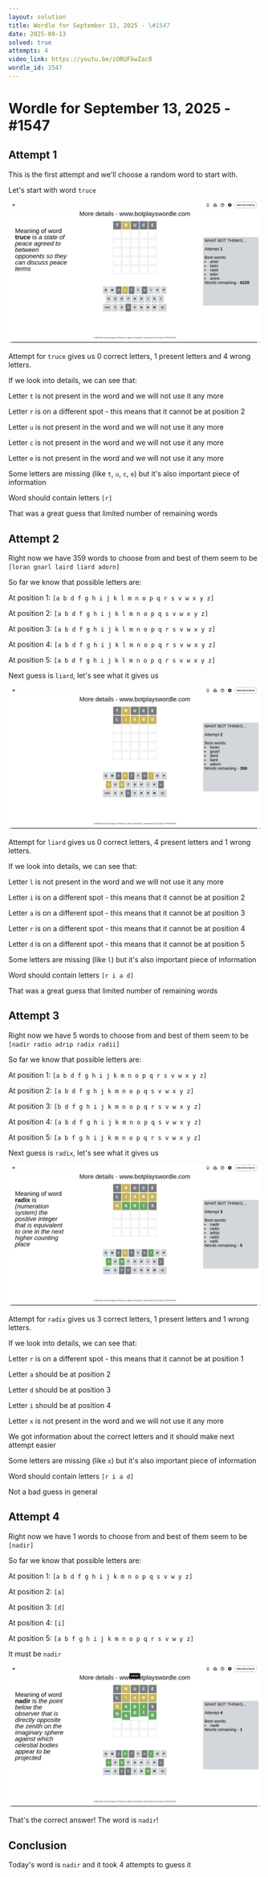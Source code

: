 ```yaml
---
layout: solution
title: Wordle for September 13, 2025 - \#1547
date: 2025-09-13
solved: true
attempts: 4
video_link: https://youtu.be/zORUFkwZac8
wordle_id: 1547
---
```


# Wordle for September 13, 2025 - \#1547

## Attempt 1

This is the first attempt and we'll choose a random word to start with.

Let's start with word `truce`

![Attempt 1](2025-09-13/attempt-1.png)

Attempt for `truce` gives us 0 correct letters, 1 present letters and 4 wrong letters.

If we look into details, we can see that:

Letter `t` is not present in the word and we will not use it any more

Letter `r` is on a different spot - this means that it cannot be at position 2

Letter `u` is not present in the word and we will not use it any more

Letter `c` is not present in the word and we will not use it any more

Letter `e` is not present in the word and we will not use it any more

Some letters are missing (like `t`, `u`, `c`, `e`) but it's also important piece of information

Word should contain letters `[r]`

That was a great guess that limited number of remaining words



## Attempt 2

Right now we have 359 words to choose from and best of them seem to be `[loran gnarl laird liard adorn]`

So far we know that possible letters are:

At position 1: `[a b d f g h i j k l m n o p q r s v w x y z]`

At position 2: `[a b d f g h i j k l m n o p q s v w x y z]`

At position 3: `[a b d f g h i j k l m n o p q r s v w x y z]`

At position 4: `[a b d f g h i j k l m n o p q r s v w x y z]`

At position 5: `[a b d f g h i j k l m n o p q r s v w x y z]`

Next guess is `liard`, let's see what it gives us

![Attempt 2](2025-09-13/attempt-2.png)

Attempt for `liard` gives us 0 correct letters, 4 present letters and 1 wrong letters.

If we look into details, we can see that:

Letter `l` is not present in the word and we will not use it any more

Letter `i` is on a different spot - this means that it cannot be at position 2

Letter `a` is on a different spot - this means that it cannot be at position 3

Letter `r` is on a different spot - this means that it cannot be at position 4

Letter `d` is on a different spot - this means that it cannot be at position 5

Some letters are missing (like `l`) but it's also important piece of information

Word should contain letters `[r i a d]`

That was a great guess that limited number of remaining words



## Attempt 3

Right now we have 5 words to choose from and best of them seem to be `[nadir radio adrip radix radii]`

So far we know that possible letters are:

At position 1: `[a b d f g h i j k m n o p q r s v w x y z]`

At position 2: `[a b d f g h j k m n o p q s v w x y z]`

At position 3: `[b d f g h i j k m n o p q r s v w x y z]`

At position 4: `[a b d f g h i j k m n o p q s v w x y z]`

At position 5: `[a b f g h i j k m n o p q r s v w x y z]`

Next guess is `radix`, let's see what it gives us

![Attempt 3](2025-09-13/attempt-3.png)

Attempt for `radix` gives us 3 correct letters, 1 present letters and 1 wrong letters.

If we look into details, we can see that:

Letter `r` is on a different spot - this means that it cannot be at position 1

Letter `a` should be at position 2

Letter `d` should be at position 3

Letter `i` should be at position 4

Letter `x` is not present in the word and we will not use it any more

We got information about the correct letters and it should make next attempt easier

Some letters are missing (like `x`) but it's also important piece of information

Word should contain letters `[r i a d]`

Not a bad guess in general



## Attempt 4

Right now we have 1 words to choose from and best of them seem to be `[nadir]`

So far we know that possible letters are:

At position 1: `[a b d f g h i j k m n o p q s v w y z]`

At position 2: `[a]`

At position 3: `[d]`

At position 4: `[i]`

At position 5: `[a b f g h i j k m n o p q r s v w y z]`

It must be `nadir`

![Attempt 4](2025-09-13/attempt-4.png)

That's the correct answer! The word is `nadir`!

## Conclusion

Today's word is `nadir` and it took 4 attempts to guess it

